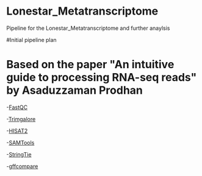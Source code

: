 # Lonestar_Metatranscriptome
Pipeline for the Lonestar_Metatranscriptome and further anaylsis

#Initial pipeline plan
# Based on the paper "An intuitive guide to processing RNA-seq reads" by Asaduzzaman Prodhan
-[FastQC](https://www.bioinformatics.babraham.ac.uk/projects/fastqc/) 

-[Trimgalore](https://github.com/FelixKrueger/TrimGalore)

-[HISAT2](https://daehwankimlab.github.io/hisat2/)

-[SAMTools](https://www.htslib.org/)

-[StringTie](https://github.com/gpertea/stringtie)

-[gffcompare](https://ccb.jhu.edu/software/stringtie/gffcompare.shtml)
